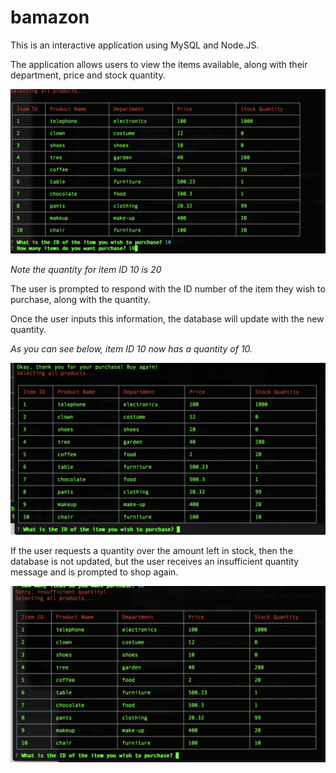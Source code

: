 # bamazon


This is an interactive application using MySQL and Node.JS. 

The application allows users to view the items available, along with their department, price and stock quantity. 

![Alt text](./images/screenshot1.png?raw=true "Optional Title")

*Note the quantity for item ID 10 is 20*

The user is prompted to respond with the ID number of the item they wish to purchase, along with the quantity. 

Once the user inputs this information, the database will update with the new quantity. 

*As you can see below, item ID 10 now has a quantity of 10.* 

![Alt text](./images/screenshot2.png?raw=true "Optional Title")

If the user requests a quantity over the amount left in stock, then the database is not updated, but the user receives an insufficient quantity message and is prompted to shop again.

![Alt text](./images/screenshot3.png?raw=true "Optional Title")